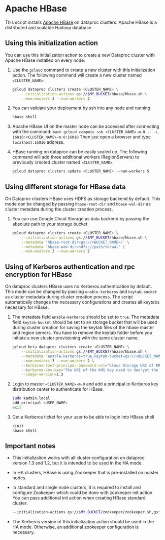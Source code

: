 # Apache HBase

This script installs [Apache HBase](https://hbase.apache.org/) on dataproc
clusters. Apache HBase is a distributed and scalable Hadoop database.

## Using this initialization action

You can use this initialization action to create a new Dataproc cluster with
Apache HBase installed on every node:

1.  Use the `gcloud` command to create a new cluster with this initialization
    action. The following command will create a new cluster named
    `<CLUSTER_NAME>`.

    ```bash
    gcloud dataproc clusters create <CLUSTER_NAME> \
        --initialization-actions gs://$MY_BUCKET/hbase/hbase.sh \
        --num-masters 3 --num-workers 2
    ```

1.  You can validate your deployment by ssh into any node and running:

    ```bash
    hbase shell
    ```

1.  Apache HBase UI on the master node can be accessed after connecting with the
    command: `bash gcloud compute ssh <CLUSTER_NAME>-m-0 -- -L
    16010:<CLUSTER_NAME>-m-0:16010` Then just open a browser and type
    `localhost:16010` address.

1.  HBase running on dataproc can be easily scaled up. The following command
    will add three additional workers (RegionServers) to previously created
    cluster named `<CLUSTER_NAME>`.

    ```bash
    gcloud dataproc clusters update <CLUSTER_NAME> --num-workers 5
    ```

## Using different storage for HBase data

On Dataproc clusters HBase uses HDFS as storage backend by default. This mode
can be changed by passing `hbase-root-dir` and `hbase-wal-dir` as cluster
metadata during the cluster creation process.

1.  You can use Google Cloud Storage as data backend by passing the absolute
    path to your storage bucket.

    ```bash
    gcloud dataproc clusters create <CLUSTER_NAME> \
        --initialization-actions gs://$MY_BUCKET/hbase/hbase.sh \
        --metadata 'hbase-root-dir=gs://<BUCKET_NAME>/' \
        --metadata 'hbase-wak-dir=hdfs://path/to/wal' \
        --num-masters 3 --num-workers 2
    ```

## Using of Kerberos authentication and rpc encryption for HBase

On dataproc clusters HBase uses no Kerberos authentication by default. This mode
can be changed by passing `enable-kerberos` and `keytab-bucket` as cluster
metadata during cluster creation process. The script automatically changes the
necessary configurations and creates all keytabs necessary for HBase.

1.  The metadata field `enable-kerberos` should be set to `true`. The metadata
    field `keytab-bucket` should be set to an storage bucket that will be used
    during cluster creation for saving the keytab files of the hbase master and
    region servers. You have to remove the keytab folder before you initiate a
    new cluster provisioning with the same cluster name.

    ```bash
    gcloud beta dataproc clusters create <CLUSTER_NAME> \
        --initialization-actions gs://$MY_BUCKET/hbase/hbase.sh \
        --metadata 'enable-kerberos=true,keytab-bucket=gs://<BUCKET_NAME>' \
        --num-masters 3 --num-workers 2 \
        --kerberos-root-principal-password-uri="Cloud Storage URI of KMS-encrypted password for Kerberos root principal" \
        --kerberos-kms-key="The URI of the KMS key used to decrypt the root password" \
        --image-version=1.3
    ```

1.  Login to master `<CLUSTER_NAME>-m-0` and add a principal to Kerberos key
    distribution center to authenticate for HBase.

    ```bash
    sudo kadmin.local
    add_principal <USER_NAME>
    exit
    ```

1.  Get a Kerberos ticket for your user to be able to login into HBase shell

    ```bash
    kinit
    hbase shell
    ```

## Important notes

-   This initialization works with all cluster configuration on dataproc version
    1.3 and 1.2, but it is intended to be used in the HA mode.
-   In HA clusters, HBase is using Zookeeper that is pre-installed on master
    nodes.
-   In standard and single node clusters, it is required to install and
    configure Zookeeper which could be done with zookeeper init action. You can
    pass additional init action when creating HBase standard cluster:

    ```bash
    --initialization-actions gs://$MY_BUCKET/zookeeper/zookeeper.sh,gs://$MY_BUCKET/hbase/hbase.sh
    ```

-   The Kerberos version of this initialization action should be used in the HA
    mode. Otherwise, an additional zookeeper configuration is necessary.
